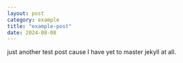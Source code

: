 ```yaml
---
layout: post
category: example
title: "example-post"
date: 2024-08-08
---
```


just another test post cause I have yet to master jekyll at all.
